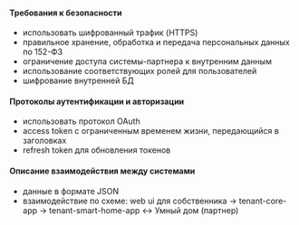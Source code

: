 #### Требования к безопасности

- использовать шифрованный трафик (HTTPS)
- правильное хранение, обработка и передача персональных данных по 152-ФЗ
- ограничение доступа системы-партнера к внутренним данным
- использование соответствующих ролей для пользователей
- шифрование внутренней БД

#### Протоколы аутентификации и авторизации

- использовать протокол OAuth
- access token с ограниченным временем жизни, передающийся в заголовках
- refresh token для обновления токенов

#### Описание взаимодействия между системами

- данные в формате JSON
- взаимодействие по схеме:
  web ui для собственника -> tenant-core-app -> tenant-smart-home-app <-> Умный дом (партнер)

